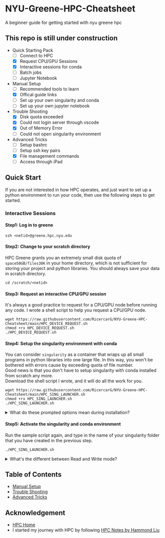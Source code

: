 # NYU-Greene-HPC-Cheatsheet
A beginner guide for getting started with nyu greene hpc

## This repo is still under construction
* Quick Starting Pack
	- [ ] Connect to HPC
	- [x] Request CPU/GPU Sessions
	- [x] Interactive sessions for conda
	- [ ] Batch jobs
	- [ ] Jupyter Notebook
* Manual Setup
	- [ ] Recommended tools to learn
	- [x] Offical guide links
	- [ ] Set up your own singularity and conda
	- [ ] Set up your own jupyter notebook
* Trouble Shooting
	- [x] Disk quota exceeded
	- [x] Could not login server through vscode
	- [x] Out of Memory Error
	- [ ] Could not open singularity environment
* Advanced Tricks
	- [ ] Setup bashrc
	- [ ] Setup ssh key pairs
	- [x] File management commands
	- [ ] Access through iPad

## Quick Start
If you are not interested in how HPC operates, and just want to set up a python environment to run your code, then use the following steps to get started.
### Interactive Sessions
#### Step1: Log in to greene
```
ssh <netid>@greene.hpc.nyu.edu
```
#### Step2: Change to your scratch directory
HPC Greene grants you an extremely small disk quota of `space50GB/files30K` in your home directory, which is not sufficient for storing your project and python libraries. You should always save your data in scratch directory.

```
cd /scratch/<netid>
```

#### Step3: Request an interactive CPU/GPU session
It's always a good practice to request for a CPU/GPU node before running any code. I wrote a shell script to help you request a CPU/GPU node.
```
wget https://raw.githubusercontent.com/RicercarG/NYU-Greene-HPC-Cheatsheet/main/HPC_DEVICE_REQUEST.sh
chmod +rx HPC_DEVICE_REQUEST.sh
./HPC_DEVICE_REQUEST.sh
```


#### Step4: Setup the singularity environment with conda
You can consider `singularity` as a container that wraps up all small programs in python libraries into one large file. In this way, you won't be bothered with errors cause by exceeding quota of file number. <br>
Good news is that you don't have to setup singularity with conda installed from scratch any more. <br>
Download the shell script I wrote, and it will do all the work for you.
```
wget https://raw.githubusercontent.com/RicercarG/NYU-Greene-HPC-Cheatsheet/main/HPC_SING_LAUNCHER.sh
chmod +rx HPC_SING_LAUNCHER.sh
./HPC_SING_LAUNCHER.sh
```
<details>
	<summary>What do these prompted options mean during installation?</summary>
	* `Name Your Singularity Folder`: Since you can have multiple singularity environments, you should give a unique name to your singularity folder. You will use this name to activate your singularity environment. It's a good practice to set up a new singularity environment for each project.
	* `cuda version`: This should be based on your project. If not specified, cuda 11.8 works for most cases.
	* `Size of overlay`: This decides how large and how many python libraries you can install. For LLM or Diffusers projects, I empirically recommand `overlay-50G-10M`.
</details>

#### Step5: Activate the singularity and conda environment
Run the sample script again, and type in the name of your singularity folder that you have created in the previous step.
```
./HPC_SING_LAUNCHER.sh
```
<details>
	<summary>What's the different between Read and Write mode?</summary>
	* `Read and Write`: You can add files into the singularity. This is useful when you are setting up your conda environment. However, one singularity overlay can only be written by one process at a time.
	* `Read only`: You can only read the files in the singularity environment. This is useful when you want to use a pre-built singularity environment.
</details>



## Table of Contents
* [Manual Setup](MaunalSetup.md)
* [Trouble Shooting](TroubleShooting.md)
* [Advanced Tricks](AdvancedTricks.md)

## Acknowledgement
* [HPC Home](https://sites.google.com/nyu.edu/nyu-hpc/home?authuser=0)
* I started my journey with HPC by following [HPC Notes by Hammond Liu](https://abstracted-crime-34a.notion.site/63aae4cc39904d11a5c744f480a42017?v=261a410e1fe24d0294ed744c21a41015&p=7ed5e95ce1dc400898f6462f6de47d2c&pm=s)